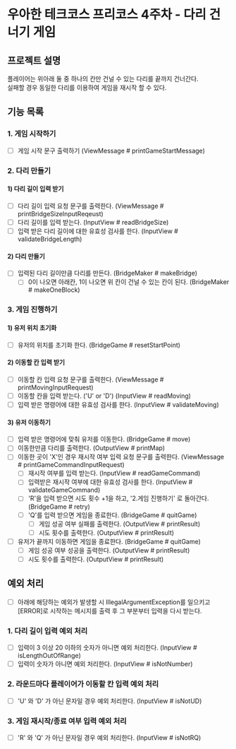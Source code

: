# 우아한 테크코스 프리코스 4주차 - 다리 건너기 게임
## 프로젝트 설명
플레이어는 위아래 둘 중 하나의 칸만 건널 수 있는 다리를 끝까지 건너간다.  
실패할 경우 동일한 다리를 이용하여 게임을 재시작 할 수 있다.

## 기능 목록
### 1. 게임 시작하기
- [ ] 게임 시작 문구 출력하기 (ViewMessage # printGameStartMessage)
### 2. 다리 만들기
#### 1) 다리 길이 입력 받기
- [ ] 다리 길이 입력 요청 문구를 출력한다. (ViewMessage # printBridgeSizeInputReqeust)
- [ ] 다리 길이를 입력 받는다. (InputView # readBridgeSize)
- [ ] 입력 받은 다리 길이에 대한 유효성 검사를 한다. (InputView # validateBridgeLength)
#### 2) 다리 만들기
- [ ] 입력된 다리 길이만큼 다리를 만든다. (BridgeMaker # makeBridge)
  - [ ] 0이 나오면 아래칸, 1이 나오면 위 칸이 건널 수 있는 칸이 된다. (BridgeMaker # makeOneBlock)
### 3. 게임 진행하기
#### 1) 유저 위치 초기화
- [ ] 유저의 위치를 초기화 한다. (BridgeGame # resetStartPoint)
#### 2) 이동할 칸 입력 받기
- [ ] 이동할 칸 입력 요청 문구를 출력한다. (ViewMessage # printMovingInputRequest)
- [ ] 이동할 칸을 입력 받는다. ('U' or 'D') (InputView # readMoving)
- [ ] 입력 받은 명령어에 대한 유효성 검사를 한다. (InputView # validateMoving)
#### 3) 유저 이동하기
- [ ] 입력 받은 명령어에 맞춰 유저를 이동한다. (BridgeGame # move)
- [ ] 이동한만큼 다리를 출력한다. (OutputView # printMap)
- [ ] 이동한 곳이 'X'인 경우 재시작 여부 입력 요청 문구를 출력한다. (ViewMessage # printGameCommandInputRequest)
    - [ ] 재시작 여부를 입력 받는다. (InputView # readGameCommand)
    - [ ] 입력받은 재시작 여부에 대한 유효성 검사를 한다. (InputView # validateGameCommand)
    - [ ] 'R'을 입력 받으면 시도 횟수 +1을 하고, '2.게임 진행하기' 로 돌아간다. (BridgeGame # retry)
    - [ ] 'Q'를 입력 받으면 게임을 종료한다. (BridgeGame # quitGame)
        - [ ] 게임 성공 여부 실패를 출력한다. (OutputView # printResult)
        - [ ] 시도 횟수를 출력한다. (OutputView # printResult)
- [ ] 유저가 끝까지 이동하면 게임을 종료한다. (BridgeGame # quitGame)
    - [ ] 게임 성공 여부 성공을 출력한다. (OutputView # printResult)
    - [ ] 시도 횟수를 출력한다. (OutputView # printResult)
## 예외 처리
- [ ] 아래에 해당하는 예외가 발생할 시 IllegalArgumentException를 일으키고 [ERROR]로 시작하는 메시지를 출력 후 그 부분부터 입력을 다시 받는다.
### 1. 다리 길이 입력 예외 처리
- [ ] 입력이 3 이상 20 이하의 숫자가 아니면 예외 처리한다. (InputView # isLengthOutOfRange)
- [ ] 입력이 숫자가 아니면 예외 처리한다. (InputView # isNotNumber)
### 2. 라운드마다 플레이어가 이동할 칸 입력 예외 처리
- [ ] 'U' 와 'D' 가 아닌 문자일 경우 예외 처리한다. (InputView # isNotUD)
### 3. 게임 재시작/종료 여부 입력 예외 처리
- [ ] 'R' 와 'Q' 가 아닌 문자일 경우 예외 처리한다. (InputView # isNotRQ)